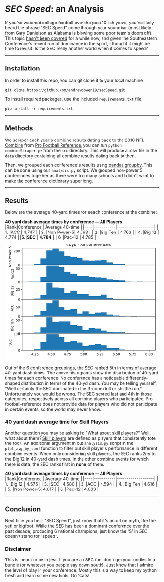 # *SEC Speed*: an Analysis

If you've watched college football over the past 10-ish years, you've likely heard the phrase "SEC Speed" come through your soundbar (most likely from Gary Danielson as Alabama is blowing some poor team's doors off). This topic [hasn't been covered](https://bleacherreport.com/articles/482339-debunking-the-myth-of-sec-speed-is-the-sec-really-faster-than-the-competition) for a while now, and given the Southeastern Conference's recent run of dominance in the sport, I thought it might be time to revisit. Is the SEC really another world when it comes to speed?

---
## Installation
In order to install this repo, you can git clone it to your local machine

    git clone https://github.com/andrewbowen19/secSpeed.git

To install required packages, use the included `requirements.txt` file:

    pip install -r requirements.txt
    
---

## Methods
We scraper each year's combine results dating back to the [2010 NFL Combine](https://www.pro-football-reference.com/draft/2010-combine.htm) from [Pro Football Reference](https://www.pro-football-reference.com), you can run `python combineScraper.py` from the `src` directory. This will produce a .csv file in the `data` directory containing all combine results dating back to then. 

Then, we grouped each conference's results using [pandas.groupby](https://realpython.com/pandas-groupby/). This can be done using our `analysis.py` script. We grouped non-power 5 conferences together as there were too many schools and I didn't want to make the conference dictionary super long. 

---
## Results

Below are the average 40-yard times for eeach conference at the combine:

**40 yard dash average times by conference -- All Players**
|Rank|Conference | Average 40-time   |
|----|-----------|-------------------|
| 1. |ACC        |    4.747          |
| 3. |Non Power-5|    4.763          |
| 2. |Big Ten    |    4.763          |
| 4. |Big 12     |    4.774          |
|**5.**|**SEC**  |    **4.784**      |
| 6. |Pac-12     |    4.785          |


![](plots/combine-40yd-hist.png?raw=True)

Out of the 6 conference groupings, the SEC ranked 5th in terms of average 40-yard dash times. The above histograms show the distribution of 40-yard times for each conference. No conference has a noticeable differently-shaped distribution in terms of the 40-yd dash. You may be telling yourself, "Well certainly the SEC dominated in the 3-cone drill or shuttle run." Unfortunately you would be wrong. The SEC scored last and 4th in those categories, respectively across all combine players who participated. Pro-football-reference does not provide data for players who did not participate in certain events, so the world may never know.

### 40 yard dash average time for Skill Players
Another question you may be asking is: "What about skill players?" Well, what about them? [Skill players](https://en.wikipedia.org/wiki/Skill_position) are defined as players that consistently tote the rock. An additional argument in out `analysis.py` script in the `plot_avg_by_conf` function to filter out skill player's performance in different combine events. When only considering skill players, the SEC ranks *2nd* to the Big 12 in 40-yard dash times. In the other combine events for which there is data, the SEC ranks first in **none** of them.

**40 yard dash average times by conference -- All Players**
|Rank|Conference | Average 40-time   |
|----|-----------|-------------------|
| 1. |Big 12     |    4.575          |
| 3. |SEC        |    4.580          |
| 2. |ACC        |    4.594          |
| 4. |Big Ten    |    4.616          |
| 5. |Non Power-5|    4.617          |
| 6. |Pac-12     |    4.633          |

___
## Conclusion
Next time you hear "SEC Speed", just know that it's an urban myth, like the yeti or bigfoot. While the SEC has been a dominant conference over the past decade, producing 6 national champions, just know the 'S' in *SEC* doesn't stand for "speed".

### Disclaimer
This is meant to be in jest. If you are an SEC fan, don't get your undies in a bundle (or whatever you people say down south). Just know that I admire the level of play in your conference. Mostly this is a way to keep my python fresh and learn some new tools. Go 'Cats!

